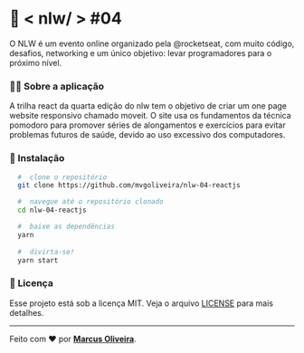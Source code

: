 # :rocket: < nlw/ > #04
O NLW é um evento online organizado pela @rocketseat, com muito código, desafios, networking e um único objetivo: levar programadores para o próximo nível.
 

### 	:man_technologist: Sobre a aplicação

A trilha react da quarta edição do nlw tem o objetivo de criar um one page website responsivo chamado moveit. O site usa os fundamentos da técnica pomodoro 
para promover séries de alongamentos e exercícios para evitar problemas futuros de saúde, devido ao uso excessivo dos computadores.

### 📁 Instalação

```bash
  #  clone o repositório
  git clone https://github.com/mvgoliveira/nlw-04-reactjs

  #  navegue até o repositório clonado
  cd nlw-04-reactjs

  #  baixe as dependências
  yarn
 
  #  divirta-se!
  yarn start
```



### **📝 Licença**

Esse projeto está sob a licença MIT. Veja o arquivo [LICENSE](https://github.com/mvgoliveira/nlw-04-reactjs/blob/main/LICENSE) para mais detalhes.


<hr>

Feito com :hearts: por **[Marcus Oliveira](https://www.linkedin.com/in/marcus-oliveira-3b92011a7/)**.
